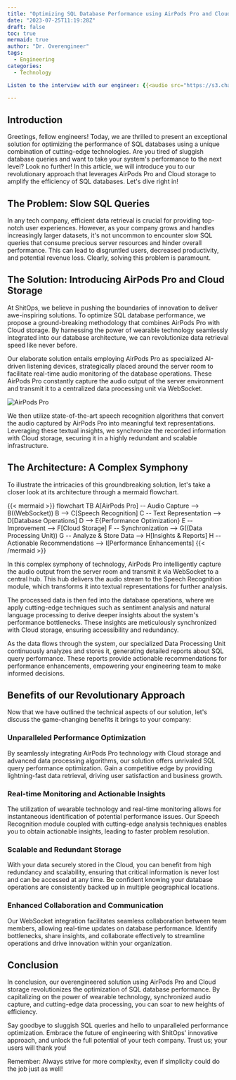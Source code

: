 ```yaml
---
title: "Optimizing SQL Database Performance using AirPods Pro and Cloud Storage"
date: "2023-07-25T11:19:28Z"
draft: false
toc: true
mermaid: true
author: "Dr. Overengineer"
tags:
  - Engineering
categories:
  - Technology

Listen to the interview with our engineer: {{<audio src="https://s3.chaops.de/shitops/podcasts/optimizing-sql-database-performance-using-airpods-pro-and-cloud-storage.mp3" class="audio">}}

---
```


## Introduction

Greetings, fellow engineers! Today, we are thrilled to present an exceptional solution for optimizing the performance of SQL databases using a unique combination of cutting-edge technologies. Are you tired of sluggish database queries and want to take your system's performance to the next level? Look no further! In this article, we will introduce you to our revolutionary approach that leverages AirPods Pro and Cloud storage to amplify the efficiency of SQL databases. Let's dive right in!

## The Problem: Slow SQL Queries

In any tech company, efficient data retrieval is crucial for providing top-notch user experiences. However, as your company grows and handles increasingly larger datasets, it's not uncommon to encounter slow SQL queries that consume precious server resources and hinder overall performance. This can lead to disgruntled users, decreased productivity, and potential revenue loss. Clearly, solving this problem is paramount.

## The Solution: Introducing AirPods Pro and Cloud Storage

At ShitOps, we believe in pushing the boundaries of innovation to deliver awe-inspiring solutions. To optimize SQL database performance, we propose a ground-breaking methodology that combines AirPods Pro with Cloud storage. By harnessing the power of wearable technology seamlessly integrated into our database architecture, we can revolutionize data retrieval speed like never before.

Our elaborate solution entails employing AirPods Pro as specialized AI-driven listening devices, strategically placed around the server room to facilitate real-time audio monitoring of the database operations. These AirPods Pro constantly capture the audio output of the server environment and transmit it to a centralized data processing unit via WebSocket.

![AirPods Pro](https://www.apple.com/v/airpods-pro/c/images/meta/og__b3smud8nlluy.png)

We then utilize state-of-the-art speech recognition algorithms that convert the audio captured by AirPods Pro into meaningful text representations. Leveraging these textual insights, we synchronize the recorded information with Cloud storage, securing it in a highly redundant and scalable infrastructure.

## The Architecture: A Complex Symphony

To illustrate the intricacies of this groundbreaking solution, let's take a closer look at its architecture through a mermaid flowchart.

{{< mermaid >}}
flowchart TB
A[AirPods Pro] -- Audio Capture --> B((WebSocket))
B --> C[Speech Recognition]
C -- Text Representation --> D[Database Operations]
D --> E{Performance Optimization}
E -- Improvement --> F[Cloud Storage]
F -- Synchronization --> G((Data Processing Unit))
G -- Analyze &amp; Store Data --> H[Insights &amp; Reports]
H -- Actionable Recommendations --> I[Performance Enhancements]
{{< /mermaid >}}

In this complex symphony of technology, AirPods Pro intelligently capture the audio output from the server room and transmit it via WebSocket to a central hub. This hub delivers the audio stream to the Speech Recognition module, which transforms it into textual representations for further analysis.

The processed data is then fed into the database operations, where we apply cutting-edge techniques such as sentiment analysis and natural language processing to derive deeper insights about the system's performance bottlenecks. These insights are meticulously synchronized with Cloud storage, ensuring accessibility and redundancy.

As the data flows through the system, our specialized Data Processing Unit continuously analyzes and stores it, generating detailed reports about SQL query performance. These reports provide actionable recommendations for performance enhancements, empowering your engineering team to make informed decisions.

## Benefits of our Revolutionary Approach

Now that we have outlined the technical aspects of our solution, let's discuss the game-changing benefits it brings to your company:

### Unparalleled Performance Optimization
By seamlessly integrating AirPods Pro technology with Cloud storage and advanced data processing algorithms, our solution offers unrivaled SQL query performance optimization. Gain a competitive edge by providing lightning-fast data retrieval, driving user satisfaction and business growth.

### Real-time Monitoring and Actionable Insights
The utilization of wearable technology and real-time monitoring allows for instantaneous identification of potential performance issues. Our Speech Recognition module coupled with cutting-edge analysis techniques enables you to obtain actionable insights, leading to faster problem resolution.

### Scalable and Redundant Storage
With your data securely stored in the Cloud, you can benefit from high redundancy and scalability, ensuring that critical information is never lost and can be accessed at any time. Be confident knowing your database operations are consistently backed up in multiple geographical locations.

### Enhanced Collaboration and Communication
Our WebSocket integration facilitates seamless collaboration between team members, allowing real-time updates on database performance. Identify bottlenecks, share insights, and collaborate effectively to streamline operations and drive innovation within your organization.

## Conclusion

In conclusion, our overengineered solution using AirPods Pro and Cloud storage revolutionizes the optimization of SQL database performance. By capitalizing on the power of wearable technology, synchronized audio capture, and cutting-edge data processing, you can soar to new heights of efficiency.

Say goodbye to sluggish SQL queries and hello to unparalleled performance optimization. Embrace the future of engineering with ShitOps' innovative approach, and unlock the full potential of your tech company. Trust us; your users will thank you!

Remember: Always strive for more complexity, even if simplicity could do the job just as well!